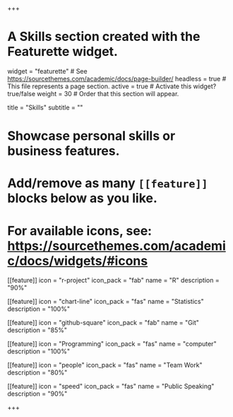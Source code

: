 +++
# A Skills section created with the Featurette widget.
widget = "featurette"  # See https://sourcethemes.com/academic/docs/page-builder/
headless = true  # This file represents a page section.
active = true  # Activate this widget? true/false
weight = 30  # Order that this section will appear.

title = "Skills"
subtitle = ""

# Showcase personal skills or business features.
# 
# Add/remove as many `[[feature]]` blocks below as you like.
# 
# For available icons, see: https://sourcethemes.com/academic/docs/widgets/#icons

[[feature]]
  icon = "r-project"
  icon_pack = "fab"
  name = "R"
  description = "90%"
  
[[feature]]
  icon = "chart-line"
  icon_pack = "fas"
  name = "Statistics"
  description = "100%"  
  
[[feature]]
  icon = "github-square"
  icon_pack = "fab"
  name = "Git"
  description = "85%"
  
[[feature]]
  icon = "Programming"
  icon_pack = "fas"
  name = "computer"
  description = "100%"
  
[[feature]]
  icon = "people"
  icon_pack = "fas"
  name = "Team Work"
  description = "80%"
  
[[feature]]
  icon = "speed"
  icon_pack = "fas"
  name = "Public Speaking"
  description = "90%"

+++
